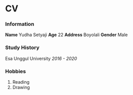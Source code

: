 # CV

### Information
**Name** Yudha Setyaji
**Age** 22
**Address** Boyolali
**Gender** Male

### Study History
Esa Unggul University *2016 - 2020*

### Hobbies
1. Reading
2. Drawing
